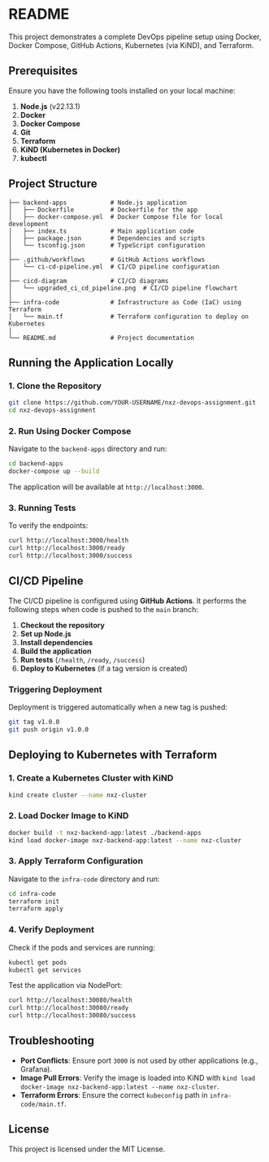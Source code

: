 
# README

This project demonstrates a complete DevOps pipeline setup using Docker, Docker Compose, GitHub Actions, Kubernetes (via KiND), and Terraform.

## Prerequisites

Ensure you have the following tools installed on your local machine:

1. **Node.js** (v22.13.1)
2. **Docker**
3. **Docker Compose**
4. **Git**
5. **Terraform**
6. **KiND (Kubernetes in Docker)**
7. **kubectl**

## Project Structure

```
├── backend-apps            # Node.js application
│   ├── Dockerfile          # Dockerfile for the app
│   ├── docker-compose.yml  # Docker Compose file for local development
│   ├── index.ts            # Main application code
│   ├── package.json        # Dependencies and scripts
│   └── tsconfig.json       # TypeScript configuration
│
├── .github/workflows       # GitHub Actions workflows
│   └── ci-cd-pipeline.yml  # CI/CD pipeline configuration
│
├── cicd-diagram            # CI/CD diagrams
│   └── upgraded_ci_cd_pipeline.png  # CI/CD pipeline flowchart
│
├── infra-code              # Infrastructure as Code (IaC) using Terraform
│   └── main.tf             # Terraform configuration to deploy on Kubernetes
│
└── README.md               # Project documentation
```

## Running the Application Locally

### 1. Clone the Repository

```bash
git clone https://github.com/YOUR-USERNAME/nxz-devops-assignment.git
cd nxz-devops-assignment
```

### 2. Run Using Docker Compose

Navigate to the `backend-apps` directory and run:

```bash
cd backend-apps
docker-compose up --build
```

The application will be available at `http://localhost:3000`.

### 3. Running Tests

To verify the endpoints:

```bash
curl http://localhost:3000/health
curl http://localhost:3000/ready
curl http://localhost:3000/success
```

## CI/CD Pipeline

The CI/CD pipeline is configured using **GitHub Actions**. It performs the following steps when code is pushed to the `main` branch:

1. **Checkout the repository**
2. **Set up Node.js**
3. **Install dependencies**
4. **Build the application**
5. **Run tests** (`/health`, `/ready`, `/success`)
6. **Deploy to Kubernetes** (if a tag version is created)

### Triggering Deployment

Deployment is triggered automatically when a new tag is pushed:

```bash
git tag v1.0.0
git push origin v1.0.0
```

## Deploying to Kubernetes with Terraform

### 1. Create a Kubernetes Cluster with KiND

```bash
kind create cluster --name nxz-cluster
```

### 2. Load Docker Image to KiND

```bash
docker build -t nxz-backend-app:latest ./backend-apps
kind load docker-image nxz-backend-app:latest --name nxz-cluster
```

### 3. Apply Terraform Configuration

Navigate to the `infra-code` directory and run:

```bash
cd infra-code
terraform init
terraform apply
```

### 4. Verify Deployment

Check if the pods and services are running:

```bash
kubectl get pods
kubectl get services
```

Test the application via NodePort:

```bash
curl http://localhost:30080/health
curl http://localhost:30080/ready
curl http://localhost:30080/success
```

## Troubleshooting

- **Port Conflicts**: Ensure port `3000` is not used by other applications (e.g., Grafana).
- **Image Pull Errors**: Verify the image is loaded into KiND with `kind load docker-image nxz-backend-app:latest --name nxz-cluster`.
- **Terraform Errors**: Ensure the correct `kubeconfig` path in `infra-code/main.tf`.

## License

This project is licensed under the MIT License.

